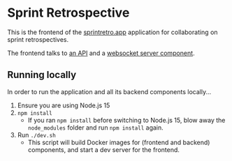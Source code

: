 # Sprint Retrospective

This is the frontend of the [sprintretro.app](https://sprintretro.app/) application for collaborating on sprint retrospectives.

The frontend talks to [an API](https://github.com/RobinJ1995/sprint-retrospective-server) and a [websocket server component](https://github.com/RobinJ1995/sprint-retrospective-websocket-server).

## Running locally

In order to run the application and all its backend components locally...

1. Ensure you are using Node.js 15
2. `npm install`
    - If you ran `npm install` before switching to Node.js 15, blow away the `node_modules` folder and run `npm install` again.
3. Run `./dev.sh`
   - This script will build Docker images for (frontend and backend) components, and start a dev server for the frontend.
